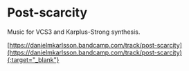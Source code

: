 # Post-scarcity
Music for VCS3 and Karplus-Strong synthesis.

[https://danielmkarlsson.bandcamp.com/track/post-scarcity](https://danielmkarlsson.bandcamp.com/track/post-scarcity){:target="_blank"}
